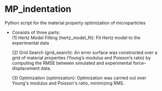 # MP_indentation
Python script for the material property optimization of microparticles


- Consists of three parts: \
    (1) Hertz Model Fitting (hertz_model_fit): Fit Hertz model to the experimental data 

    (2) Grid Search (grid_search): An error surface was constructed over a grid of material properties (Young’s modulus and Poisson’s ratio) by computing the RMSE between simulated and experimental force–displacement data. 
  
    (3) Optimization (optimization): Optimization was carried out over Young's modulus and Poisson's ratio, minimizing RMS. 

